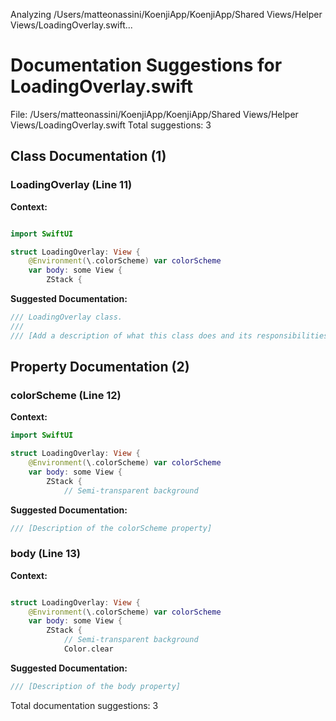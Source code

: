 Analyzing /Users/matteonassini/KoenjiApp/KoenjiApp/Shared Views/Helper Views/LoadingOverlay.swift...
# Documentation Suggestions for LoadingOverlay.swift

File: /Users/matteonassini/KoenjiApp/KoenjiApp/Shared Views/Helper Views/LoadingOverlay.swift
Total suggestions: 3

## Class Documentation (1)

### LoadingOverlay (Line 11)

**Context:**

```swift

import SwiftUI

struct LoadingOverlay: View {
    @Environment(\.colorScheme) var colorScheme
    var body: some View {
        ZStack {
```

**Suggested Documentation:**

```swift
/// LoadingOverlay class.
///
/// [Add a description of what this class does and its responsibilities]
```

## Property Documentation (2)

### colorScheme (Line 12)

**Context:**

```swift
import SwiftUI

struct LoadingOverlay: View {
    @Environment(\.colorScheme) var colorScheme
    var body: some View {
        ZStack {
            // Semi-transparent background
```

**Suggested Documentation:**

```swift
/// [Description of the colorScheme property]
```

### body (Line 13)

**Context:**

```swift

struct LoadingOverlay: View {
    @Environment(\.colorScheme) var colorScheme
    var body: some View {
        ZStack {
            // Semi-transparent background
            Color.clear
```

**Suggested Documentation:**

```swift
/// [Description of the body property]
```


Total documentation suggestions: 3

